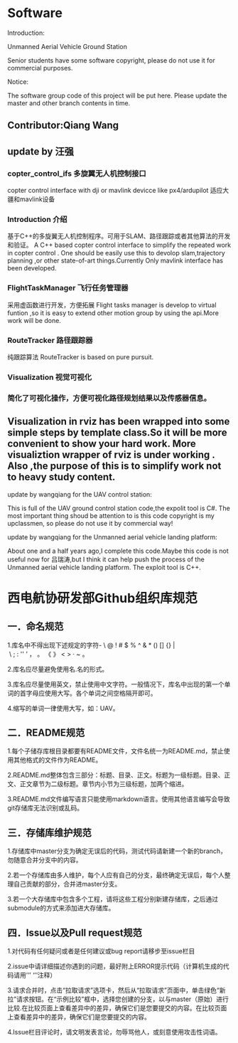 # Software
Introduction:

Unmanned Aerial Vehicle Ground Station

Senior students have some software copyright, please do not use it for commercial purposes.

Notice:

The software group code of this project will be put here. Please update the master and other branch contents in time.

Contributor:Qiang Wang
-------
## update by 汪强
### copter_control_ifs 多旋翼无人机控制接口

copter control interface with dji or mavlink devicce like px4/ardupilot
适应大疆和mavlink设备

### Introduction 介绍

基于C++的多旋翼无人机控制程序。可用于SLAM、路径跟踪或者其他算法的开发和验证。
A C++ based copter control interface to simplify the repeated work in copter control . One should be easily use this to devolop slam,trajectory planning ,or other state-of-art things.Currently Only mavlink interface has been developed.


### FlightTaskManager 飞行任务管理器

采用虚函数进行开发，方便拓展
Flight tasks manager is develop to virtual funtion ,so it is easy to extend other motion group by using the api.More work will be done.

### RouteTracker 路径跟踪器

纯跟踪算法
RouteTracker is based on pure pursuit.

### Visualization 视觉可视化

### 简化了可视化操作，方便可视化路径规划结果以及传感器信息。
Visualization in rviz has been wrapped into some simple steps by template class.So it will be more convenient to show your hard work.
More visualiztion wrapper of rviz  is under working . Also ,the purpose of this is to simplify work not to heavy study content.
----------

update by wangqiang for the UAV control station:

This is full of the UAV ground control station code,the expolit tool is C#.
The most important thing shoud be attention to is this code copyright is my upclassmen, so please do not use it by commercial way!



update by wangqiang for the Unmanned aerial vehicle landing platform:

About one and a half years ago,I complete this code.Maybe this code is not useful now for 吕瑞涛,but I think it can help push the process of the Unmanned aerial vehicle landing platform.
The exploit tool is C++.

# 西电航协研发部Github组织库规范
## 一．命名规范

1.库名中不得出现下述规定的字符- \ @ ! # $ % ^ & * () [] {} | \ ; : '' ’ ， 。 《 》 < > · ~ 。

2.库名应尽量避免使用名.名的形式。

3.库名应尽量使用英文，禁止使用中文字符。一般情况下，库名中出现的第一个单词的首字母应使用大写。各个单词之间空格隔开即可。

4.缩写的单词一律使用大写，如：UAV。

## 二．README规范

1.每个子储存库根目录都要有README文件，文件名统一为README.md，禁止使用其他格式的文件作为README。

2.README.md整体包含三部分：标题、目录、正文。标题为一级标题。目录、正文、正文章节为二级标题。章节内小节为三级标题，加两个缩进。

3.README.md文件编写语言只能使用markdown语言。使用其他语言编写会导致git存储库无法识别或乱码。

## 三．存储库维护规范

1.存储库中master分支为确定无误后的代码，测试代码请新建一个新的branch，勿随意合并分支中的内容。

2.若一个存储库由多人维护，每个人应有自己的分支，最终确定无误后，每个人整理自己贡献的部分，合并进master分支。

3.若一个大存储库中包含多个工程，请将这些工程分别新建存储库，之后通过submodule的方式来添加进大存储库。

## 四．Issue以及Pull request规范

1.对代码有任何疑问或者是任何建议或bug report请移步至issue栏目

2.issue中请详细描述你遇到的问题，最好附上ERROR提示代码（计算机生成的代码请用’’’ ‘’’注释）

3.请求合并时，点击“拉取请求”选项卡，然后从“拉取请求”页面中，单击绿色“新拉”请求按钮。在“示例比较”框中，选择您创建的分支，以与master（原始）进行比较.在比较页面上查看差异中的差异，确保它们是您要提交的内容。在比较页面上查看差异中的差异，确保它们是您要提交的内容。

4.Issue栏目评论时，请文明发表言论，勿辱骂他人，或刻意使用攻击性词语。

